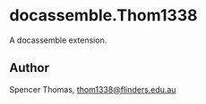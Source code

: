 # docassemble.Thom1338

A docassemble extension.

## Author

Spencer Thomas, thom1338@flinders.edu.au

